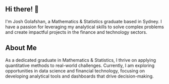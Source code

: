 ## Hi there! 👋

I'm Josh Golafshan, a Mathematics & Statistics graduate based in Sydney. I have a passion for leveraging my analytical skills to solve complex problems and create impactful projects in the finance and technology sectors.

## About Me

As a dedicated graduate in Mathematics & Statistics, I thrive on applying quantitative methods to real-world challenges. Currently, I am exploring opportunities in data science and financial technology, focusing on developing analytical tools and dashboards that drive decision-making.
